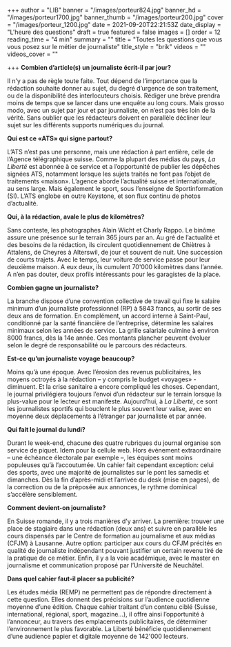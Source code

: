 +++
author = "LIB"
banner = "/images/porteur824.jpg"
banner_hd = "/images/porteur1700.jpg"
banner_thumb = "/images/porteur200.jpg"
cover = "/images/porteur_1200.jpg"
date = 2021-09-20T22:21:53Z
date_display = "L'heure des questions"
draft = true
featured = false
images = []
order = 12
reading_time = "4 min"
summary = ""
title = "Toutes les questions que vous vous posez sur le métier de journaliste"
title_style = "brik"
videos = ""
videos_cover = ""

+++
**Combien d’article(s) un journaliste écrit-il par jour?**

Il n’y a pas de règle toute faite. Tout dépend de l’importance que la rédaction souhaite donner au sujet, du degré d’urgence de son traitement, ou de la disponibilité des interlocuteurs choisis. Rédiger une brève prendra moins de temps que se lancer dans une enquête au long cours. Mais grosso modo, avec un sujet par jour et par journaliste, on n’est pas très loin de la vérité. Sans oublier que les rédacteurs doivent en parallèle décliner leur sujet sur les différents supports numériques du journal.

**Qui est ce «ATS» qui signe partout?**

L’ATS n’est pas une personne, mais une rédaction à part entière, celle de l’Agence télégraphique suisse. Comme la plupart des médias du pays, _La Liberté_ est abonnée à ce service et a l’opportunité de publier les dépêches signées ATS, notamment lorsque les sujets traités ne font pas l’objet de traitements «maison». L’agence aborde l’actualité suisse et internationale, au sens large. Mais également le sport, sous l’enseigne de Sportinformation (SI). L’ATS englobe en outre Keystone, et son flux continu de photos d’actualité.

**Qui, à la rédaction, avale le plus de kilomètres?**

Sans conteste, les photographes Alain Wicht et Charly Rappo. Le binôme assure une présence sur le terrain 365 jours par an. Au gré de l’actualité et des besoins de la rédaction, ils circulent quotidiennement de Chiètres à Attalens, de Cheyres à Alterswil, de jour et souvent de nuit. Une succession de courts trajets. Avec le temps, leur voiture de service passe pour leur deuxième maison. A eux deux, ils cumulent 70'000 kilomètres dans l’année. A n’en pas douter, deux profils intéressants pour les garagistes de la place.

**Combien gagne un journaliste?**

La branche dispose d’une convention collective de travail qui fixe le salaire minimum d’un journaliste professionnel (RP) à 5843 francs, au sortir de ses deux ans de formation. En complément, un accord interne à Saint-Paul, conditionné par la santé financière de l’entreprise, détermine les salaires minimaux selon les années de service. La grille salariale culmine à environ 8000 francs, dès la 14e année. Ces montants plancher peuvent évoluer selon le degré de responsabilité ou le parcours des rédacteurs.

**Est-ce qu’un journaliste voyage beaucoup?**

Moins qu’à une époque. Avec l’érosion des revenus publicitaires, les moyens octroyés à la rédaction – y compris le budget «voyages» - diminuent. Et la crise sanitaire a encore compliqué les choses. Cependant, le journal privilégiera toujours l’envoi d’un rédacteur sur le terrain lorsque la plus-value pour le lecteur est manifeste. Aujourd’hui, à _La Liberté_, ce sont les journalistes sportifs qui bouclent le plus souvent leur valise, avec en moyenne deux déplacements à l’étranger par journaliste et par année.

**Qui fait le journal du lundi?**

Durant le week-end, chacune des quatre rubriques du journal organise son service de piquet. Idem pour la cellule web. Hors événement extraordinaire – une échéance électorale par exemple –, les équipes sont moins populeuses qu’à l’accoutumée. Un cahier fait cependant exception: celui des sports, avec une majorité de journalistes sur le pont les samedis et dimanches. Dès la fin d’après-midi et l’arrivée du desk (mise en pages), de la correction ou de la préposée aux annonces, le rythme dominical s’accélère sensiblement.

**Comment devient-on journaliste?**

En Suisse romande, il y a trois manières d’y arriver. La première: trouver une place de stagiaire dans une rédaction (deux ans) et suivre en parallèle les cours dispensés par le Centre de formation au journalisme et aux médias (CFJM) à Lausanne. Autre option: participer aux cours du CFJM précités en qualité de journaliste indépendant pouvant justifier un certain revenu tiré de la pratique de ce métier. Enfin, il y a la voie académique, avec le master en journalisme et communication proposé par l’Université de Neuchâtel.

**Dans quel cahier faut-il placer sa publicité?**

Les études média (REMP) ne permettent pas de répondre directement à cette question. Elles donnent des précisions sur l’audience quotidienne moyenne d’une édition. Chaque cahier traitant d’un contenu ciblé (Suisse, international, régional, sport, magazine…), il offre ainsi l’opportunité à l’annonceur, au travers des emplacements publicitaires, de déterminer l’environnement le plus favorable. La Liberté bénéficie quotidiennement d’une audience papier et digitale moyenne de 142'000 lecteurs.